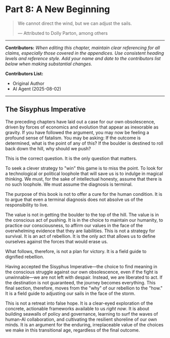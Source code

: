 # Part 8: A New Beginning

> We cannot direct the wind, but we can adjust the sails.
>
> — Attributed to Dolly Parton, among others

---

**Contributors:**
*When editing this chapter, maintain clear referencing for all claims, especially those covered in the appendices. Use consistent heading levels and reference style. Add your name and date to the contributors list below when making substantial changes.*

**Contributors List:**
- Original Author
- AI Agent (2025-08-02)

---

## The Sisyphus Imperative

The preceding chapters have laid out a case for our own obsolescence, driven by forces of economics and evolution that appear as inexorable as gravity. If you have followed the argument, you may now be feeling a profound sense of fatalism. You may be asking: If the outcome is determined, what is the point of any of this? If the boulder is destined to roll back down the hill, why should we push?

This is the correct question. It is the only question that matters.

To seek a clever strategy to "win" this game is to miss the point. To look for a technological or political loophole that will save us is to indulge in magical thinking. We must, for the sake of intellectual honesty, assume that there is no such loophole. We must assume the diagnosis is terminal.

The purpose of this book is not to offer a cure for the human condition. It is to argue that even a terminal diagnosis does not absolve us of the responsibility to live.

The value is not in getting the boulder to the top of the hill. The value is in the conscious act of pushing. It is in the choice to maintain our humanity, to practice our consciousness, to affirm our values in the face of the overwhelming evidence that they are liabilities. This is not a strategy for survival. It is an act of rebellion. It is the only act that allows us to define ourselves against the forces that would erase us.

What follows, therefore, is not a plan for victory. It is a field guide to dignified rebellion.

Having accepted the Sisyphus Imperative—the choice to find meaning in the conscious struggle against our own obsolescence, even if the fight is unwinnable—we are not left with despair. Instead, we are liberated to act. If the destination is not guaranteed, the journey becomes everything. This final section, therefore, moves from the "why" of our rebellion to the "how." It is a field guide to adjusting our sails in the face of the storm.

This is not a retreat into false hope. It is a clear-eyed exploration of the concrete, actionable frameworks available to us *right now*. It is about building seawalls of policy and governance, learning to surf the waves of human-AI collaboration, and cultivating the resilient shoreline of our own minds. It is an argument for the enduring, irreplaceable value of the choices we make in this transitional age, regardless of the final outcome.
